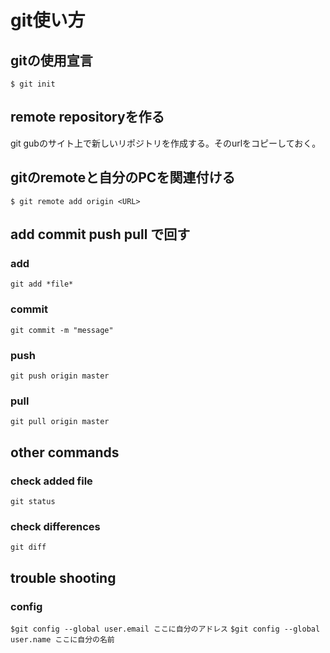 # git使い方
## gitの使用宣言
`$ git init`
## remote repositoryを作る
git gubのサイト上で新しいリポジトリを作成する。そのurlをコピーしておく。
## gitのremoteと自分のPCを関連付ける
`$ git remote add origin <URL>`
## add commit push pull で回す
### add
`git add *file*`
### commit
`git commit -m "message"`
### push 
`git push origin master`
### pull
`git pull origin master`
## other commands
### check added file
`git status`
### check differences
`git diff`
## trouble shooting
### config
`$git config --global user.email ここに自分のアドレス`
`$git config --global user.name ここに自分の名前`

